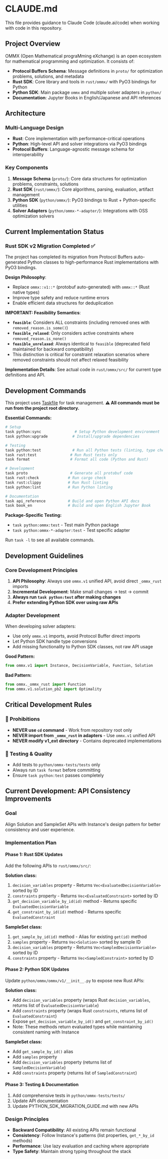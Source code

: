 # CLAUDE.md

This file provides guidance to Claude Code (claude.ai/code) when working with code in this repository.

## Project Overview

OMMX (Open Mathematical prograMming eXchange) is an open ecosystem for mathematical programming and optimization. It consists of:

- **Protocol Buffers Schema**: Message definitions in `proto/` for optimization problems, solutions, and metadata
- **Rust SDK**: Core library and tools in `rust/ommx/` with PyO3 bindings for Python
- **Python SDK**: Main package `ommx` and multiple solver adapters in `python/`
- **Documentation**: Jupyter Books in English/Japanese and API references

## Architecture

### Multi-Language Design
- **Rust**: Core implementation with performance-critical operations
- **Python**: High-level API and solver integrations via PyO3 bindings
- **Protocol Buffers**: Language-agnostic message schema for interoperability

### Key Components
1. **Message Schema** (`proto/`): Core data structures for optimization problems, constraints, solutions
2. **Rust SDK** (`rust/ommx/`): Core algorithms, parsing, evaluation, artifact management
3. **Python SDK** (`python/ommx/`): PyO3 bindings to Rust + Python-specific utilities
4. **Solver Adapters** (`python/ommx-*-adapter/`): Integrations with OSS optimization solvers

## Current Implementation Status

### Rust SDK v2 Migration Completed ✅

The project has completed its migration from Protocol Buffers auto-generated Python classes to high-performance Rust implementations with PyO3 bindings.

**Design Philosophy**:
- Replace `ommx::v1::*` (protobuf auto-generated) with `ommx::*` (Rust native types)
- Improve type safety and reduce runtime errors
- Enable efficient data structures for deduplication

**IMPORTANT: Feasibility Semantics**:
- **`feasible`**: Considers ALL constraints (including removed ones with `removed_reason.is_some()`)
- **`feasible_relaxed`**: Only considers active constraints where `removed_reason.is_none()`
- **`feasible_unrelaxed`**: Always identical to `feasible` (deprecated field maintained for backward compatibility)
- This distinction is critical for constraint relaxation scenarios where removed constraints should not affect relaxed feasibility

**Implementation Details**: See actual code in `rust/ommx/src/` for current type definitions and API.

## Development Commands

This project uses [Taskfile](https://taskfile.dev/) for task management. **⚠️ All commands must be run from the project root directory.**

**Essential Commands:**
```bash
# Setup
task python:sync               # Setup Python development environment
task python:upgrade           # Install/upgrade dependencies

# Testing
task python:test              # Run all Python tests (linting, type checking, pytest)
task rust:test               # Run Rust tests only
task format                  # Format all code (Python and Rust)

# Development
task proto                   # Generate all protobuf code
task rust:check             # Run cargo check
task rust:clippy            # Run Rust linting
task python:lint            # Run Python linting

# Documentation
task api_reference          # Build and open Python API docs
task book_en                # Build and open English Jupyter Book
```

**Package-Specific Testing:**
- `task python:ommx:test` - Test main Python package
- `task python:ommx-*-adapter:test` - Test specific adapter

Run `task -l` to see all available commands.

## Development Guidelines

### Core Development Principles
1. **API Philosophy**: Always use `ommx.v1` unified API, avoid direct `_ommx_rust` imports
2. **Incremental Development**: Make small changes → test → commit
3. **Always run `task python:test` after making changes**
4. **Prefer extending Python SDK over using raw APIs**

### Adapter Development
When developing solver adapters:
- Use only `ommx.v1` imports, avoid Protocol Buffer direct imports
- Let Python SDK handle type conversions
- Add missing functionality to Python SDK classes, not raw API usage

**Good Pattern:**
```python
from ommx.v1 import Instance, DecisionVariable, Function, Solution
```

**Bad Pattern:**
```python
from ommx._ommx_rust import Function
from ommx.v1.solution_pb2 import Optimality
```

## Critical Development Rules

### 🚫 Prohibitions
- **NEVER use `cd` command** - Work from repository root only
- **NEVER import from `_ommx_rust` in adapters** - Use `ommx.v1` unified API
- **NEVER modify v1_ext directory** - Contains deprecated implementations

### 🧪 Testing & Quality
- Add tests to `python/ommx-tests/tests` only
- Always run `task format` before committing
- Ensure `task python:test` passes completely

## Current Development: API Consistency Improvements

### Goal
Align Solution and SampleSet APIs with Instance's design pattern for better consistency and user experience.

### Implementation Plan

#### Phase 1: Rust SDK Updates
Add the following APIs to `rust/ommx/src/`:

**Solution class:**
1. `decision_variables` property - Returns `Vec<EvaluatedDecisionVariable>` sorted by ID
2. `constraints` property - Returns `Vec<EvaluatedConstraint>` sorted by ID
3. `get_decision_variable_by_id(id)` method - Returns specific `EvaluatedDecisionVariable`
4. `get_constraint_by_id(id)` method - Returns specific `EvaluatedConstraint`

**SampleSet class:**
1. `get_sample_by_id(id)` method - Alias for existing `get(id)` method
2. `samples` property - Returns `Vec<Solution>` sorted by sample ID
3. `decision_variables` property - Returns `Vec<SampledDecisionVariable>` sorted by ID
4. `constraints` property - Returns `Vec<SampledConstraint>` sorted by ID

#### Phase 2: Python SDK Updates
Update `python/ommx/ommx/v1/__init__.py` to expose new Rust APIs:

**Solution class:**
- Add `decision_variables` property (wraps Rust `decision_variables`, returns list of `EvaluatedDecisionVariable`)
- Add `constraints` property (wraps Rust `constraints`, returns list of `EvaluatedConstraint`)
- Expose `get_decision_variable_by_id()` and `get_constraint_by_id()`
- Note: These methods return evaluated types while maintaining consistent naming with Instance

**SampleSet class:**
- Add `get_sample_by_id()` alias
- Add `samples` property
- Add `decision_variables` property (returns list of `SampledDecisionVariable`)
- Add `constraints` property (returns list of `SampledConstraint`)

#### Phase 3: Testing & Documentation
1. Add comprehensive tests in `python/ommx-tests/tests/`
2. Update API documentation
3. Update PYTHON_SDK_MIGRATION_GUIDE.md with new APIs

### Design Principles
- **Backward Compatibility**: All existing APIs remain functional
- **Consistency**: Follow Instance's patterns (list properties, `get_*_by_id` methods)
- **Performance**: Use lazy evaluation and caching where appropriate
- **Type Safety**: Maintain strong typing throughout the stack
